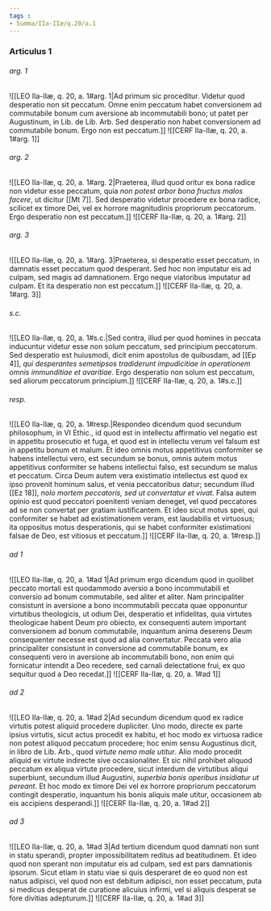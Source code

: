 ```yaml
---
tags : 
- Summa/IIa-IIæ/q.20/a.1
---
```


### Articulus 1

###### arg. 1
![[LEO IIa-IIæ, q. 20, a. 1#arg. 1|Ad primum sic proceditur. Videtur quod desperatio non sit peccatum. Omne enim peccatum habet conversionem ad commutabile bonum cum aversione ab incommutabili bono; ut patet per Augustinum, in Lib. de Lib. Arb. Sed desperatio non habet conversionem ad commutabile bonum. Ergo non est peccatum.]]
![[CERF IIa-IIæ, q. 20, a. 1#arg. 1]]

###### arg. 2
![[LEO IIa-IIæ, q. 20, a. 1#arg. 2|Praeterea, illud quod oritur ex bona radice non videtur esse peccatum, quia *non potest arbor bona fructus malos facere*, ut dicitur [[Mt 7]]. Sed desperatio videtur procedere ex bona radice, scilicet ex timore Dei, vel ex horrore magnitudinis propriorum peccatorum. Ergo desperatio non est peccatum.]]
![[CERF IIa-IIæ, q. 20, a. 1#arg. 2]]

###### arg. 3
![[LEO IIa-IIæ, q. 20, a. 1#arg. 3|Praeterea, si desperatio esset peccatum, in damnatis esset peccatum quod desperant. Sed hoc non imputatur eis ad culpam, sed magis ad damnationem. Ergo neque viatoribus imputatur ad culpam. Et ita desperatio non est peccatum.]]
![[CERF IIa-IIæ, q. 20, a. 1#arg. 3]]

###### s.c.
![[LEO IIa-IIæ, q. 20, a. 1#s.c.|Sed contra, illud per quod homines in peccata inducuntur videtur esse non solum peccatum, sed principium peccatorum. Sed desperatio est huiusmodi, dicit enim apostolus de quibusdam, ad [[Ep 4]], *qui desperantes semetipsos tradiderunt impudicitiae in operationem omnis immunditiae et avaritiae*. Ergo desperatio non solum est peccatum, sed aliorum peccatorum principium.]]
![[CERF IIa-IIæ, q. 20, a. 1#s.c.]]

###### resp.
![[LEO IIa-IIæ, q. 20, a. 1#resp.|Respondeo dicendum quod secundum philosophum, in VI Ethic., id quod est in intellectu affirmatio vel negatio est in appetitu prosecutio et fuga, et quod est in intellectu verum vel falsum est in appetitu bonum et malum. Et ideo omnis motus appetitivus conformiter se habens intellectui vero, est secundum se bonus, omnis autem motus appetitivus conformiter se habens intellectui falso, est secundum se malus et peccatum. Circa Deum autem vera existimatio intellectus est quod ex ipso provenit hominum salus, et venia peccatoribus datur; secundum illud [[Ez 18]], *nolo mortem peccatoris, sed ut convertatur et vivat*. Falsa autem opinio est quod peccatori poenitenti veniam deneget, vel quod peccatores ad se non convertat per gratiam iustificantem. Et ideo sicut motus spei, qui conformiter se habet ad existimationem veram, est laudabilis et virtuosus; ita oppositus motus desperationis, qui se habet conformiter existimationi falsae de Deo, est vitiosus et peccatum.]]
![[CERF IIa-IIæ, q. 20, a. 1#resp.]]

###### ad 1
![[LEO IIa-IIæ, q. 20, a. 1#ad 1|Ad primum ergo dicendum quod in quolibet peccato mortali est quodammodo aversio a bono incommutabili et conversio ad bonum commutabile, sed aliter et aliter. Nam principaliter consistunt in aversione a bono incommutabili peccata quae opponuntur virtutibus theologicis, ut odium Dei, desperatio et infidelitas, quia virtutes theologicae habent Deum pro obiecto, ex consequenti autem important conversionem ad bonum commutabile, inquantum anima deserens Deum consequenter necesse est quod ad alia convertatur. Peccata vero alia principaliter consistunt in conversione ad commutabile bonum, ex consequenti vero in aversione ab incommutabili bono, non enim qui fornicatur intendit a Deo recedere, sed carnali delectatione frui, ex quo sequitur quod a Deo recedat.]]
![[CERF IIa-IIæ, q. 20, a. 1#ad 1]]

###### ad 2
![[LEO IIa-IIæ, q. 20, a. 1#ad 2|Ad secundum dicendum quod ex radice virtutis potest aliquid procedere dupliciter. Uno modo, directe ex parte ipsius virtutis, sicut actus procedit ex habitu, et hoc modo ex virtuosa radice non potest aliquod peccatum procedere; hoc enim sensu Augustinus dicit, in libro de Lib. Arb., quod *virtute nemo male utitur*. Alio modo procedit aliquid ex virtute indirecte sive occasionaliter. Et sic nihil prohibet aliquod peccatum ex aliqua virtute procedere, sicut interdum de virtutibus aliqui superbiunt, secundum illud Augustini, *superbia bonis operibus insidiatur ut pereant*. Et hoc modo ex timore Dei vel ex horrore propriorum peccatorum contingit desperatio, inquantum his bonis aliquis male utitur, occasionem ab eis accipiens desperandi.]]
![[CERF IIa-IIæ, q. 20, a. 1#ad 2]]

###### ad 3
![[LEO IIa-IIæ, q. 20, a. 1#ad 3|Ad tertium dicendum quod damnati non sunt in statu sperandi, propter impossibilitatem reditus ad beatitudinem. Et ideo quod non sperant non imputatur eis ad culpam, sed est pars damnationis ipsorum. Sicut etiam in statu viae si quis desperaret de eo quod non est natus adipisci, vel quod non est debitum adipisci, non esset peccatum, puta si medicus desperat de curatione alicuius infirmi, vel si aliquis desperat se fore divitias adepturum.]]
![[CERF IIa-IIæ, q. 20, a. 1#ad 3]]

